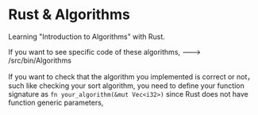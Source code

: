 # Rust & Algorithms
Learning "Introduction to Algorithms" with Rust. 

If you want to see specific code of these algorithms, ---> /src/bin/Algorithms

If you want to check that the algorithm you implemented is correct or not，such like checking your sort algorithm, you need to define your function signature as `fn your_algorithm(&mut Vec<i32>)` since Rust does not have function generic parameters,